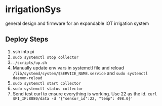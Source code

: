 # irrigationSys
general design and firmware for an expandable IOT irrigation system

## Deploy Steps
1. ssh into pi
2. `sudo systemctl stop collector`
3. `./scripts/up.sh`
4. Manually update env vars in systemctl file and reload 
`/lib/systemd/system/$SERVICE_NAME.service` and `sudo systemctl daemon-reload`
6. `sudo systemctl start collector`
7. `sudo systemctl status collector`
8. Send test curl to ensure everything is working. Use 22 as the id.
`curl $PI_IP:8080/data -d '{"sensor_id":22, "temp": 498.0}'`
